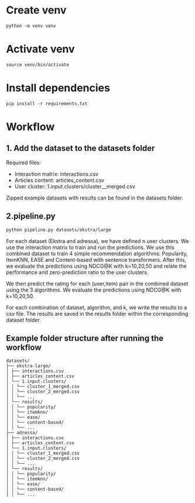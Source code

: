 # Create venv

`python -m venv venv`

# Activate venv

`source venv/bin/activate`

# Install dependencies

`pip install -r requirements.txt`

# Workflow

## 1. Add the dataset to the datasets folder

Required files:

- Interaction matrix: interactions.csv
- Articles content: articles_content.csv
- User cluster: 1.input.clusters/cluster\_<number>\_merged.csv

Zipped example datasets with results can be found in the datasets folder.

## 2.pipeline.py

```bash
python pipeline.py datasets/ekstra/large
```

For each dataset (Ekstra and adressa), we have defined n user clusters.
We use the interaction matrix to train and run the predictions.
We use this combined dataset to train 4 simple recommendation algorithms: Popularity, ItemKNN, EASE and Content-based with sentence transformers.
After this, we evaluate the predictions using NDCG@K with k=10,20,50 and relate the performance and zero-prediction ratio to the user clusters.

We then predict the rating for each (user,item) pair in the combined dataset using the 3 algorithms.
We evaluate the predictions using NDCG@K with k=10,20,50.

For each combination of dataset, algorithm, and k, we write the results to a csv file.
The results are saved in the results folder within the corresponding dataset folder.

## Example folder structure after running the workflow

```
datasets/
├── ekstra-large/
│ ├── interactions.csv
│ ├── articles_content.csv
│ └── 1.input.clusters/
│ │ └── cluster_1_merged.csv
│ │ └── cluster_2_merged.csv
│ │ └── ...
│ └── results/
│ │ └── popularity/
│ │ └── itemknn/
│ │ └── ease/
│ │ └── content-based/
│ │ └── ...
├── adressa/
│ ├── interactions.csv
│ ├── articles_content.csv
│ └── 1.input.clusters/
│ │ └── cluster_1_merged.csv
│ │ └── cluster_2_merged.csv
│ │ └── ...
│ └── results/
│ │ └── popularity/
│ │ └── itemknn/
│ │ └── ease/
│ │ └── content-based/
│ │ └── ...